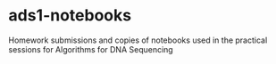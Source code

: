 # ads1-notebooks
Homework submissions and copies of notebooks used in the practical sessions for Algorithms for DNA Sequencing
